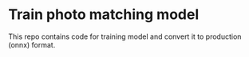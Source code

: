 # Train photo matching model
This repo contains code for training model and convert it to production (onnx) format. 
